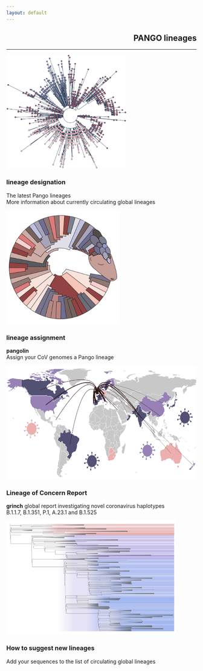 ```yaml
---
layout: default
---
```


<section>
    <h1 style="text-align:right;"><strong>PANGO</strong> lineages</h1>
    <hr>
    <div class="posts">
        <article>
            <a href="./pango_lineages.html" class="image"><img src="./assets/images/designation_tree.svg" style="max-height:300px;max-width:320px" alt="" /></a>
            <h3>lineage designation</h3>
            <p>The latest Pango lineages <br>
            More information about currently circulating global lineages
            </p>
        </article>
        <article>
            <a href="./pangolin.html" class="image"><img src="./assets/images/pangolin_logo.svg" style="max-height:300px;max-width:320px" alt="" /></a>
            <h3>lineage assignment</h3>
            <p><strong>pangolin </strong><br>Assign your CoV genomes a Pango lineage 
            </p>
        </article>
        <article>
            <a href="./global_report.html" class="image"><img src="./assets/images/global_report.svg" style="max-height:300px;height:300px;" alt="" /></a>
            <h3>Lineage of Concern Report</h3>
            <p><strong>grinch</strong> global report investigating novel coronavirus haplotypes<br>B.1.1.7, B.1.351, P.1, A.23.1 and B.1.525 </p>
        </article>
        <article>
            <a href="./lineage_designation.html" class="image"><img src="assets/images/global_lineages_tree.png" style="height:300px;max-height:300px;max-width:450px" alt="" /></a>
            <h3>How to suggest new lineages</h3>
            <p>Add your sequences to the list of circulating global lineages</p>
        </article>
        <!-- </div>
        <div class="posts"> -->
    <!-- </div>
    <div class="posts"> -->
        <!-- <article>
            <a href="./summaries.html" class="image"><img src="assets/images/lineage_histogram.png" 
            style="height:200px;max-height:250px;max-width:450px" alt="" /></a>
            <h3>Lineage summary figures</h3>
            <p>More information about currently circulating global lineages</p>
        </article> -->
    </div>
</section>
